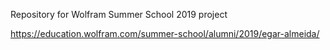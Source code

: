 Repository for Wolfram Summer School 2019 project

https://education.wolfram.com/summer-school/alumni/2019/egar-almeida/
